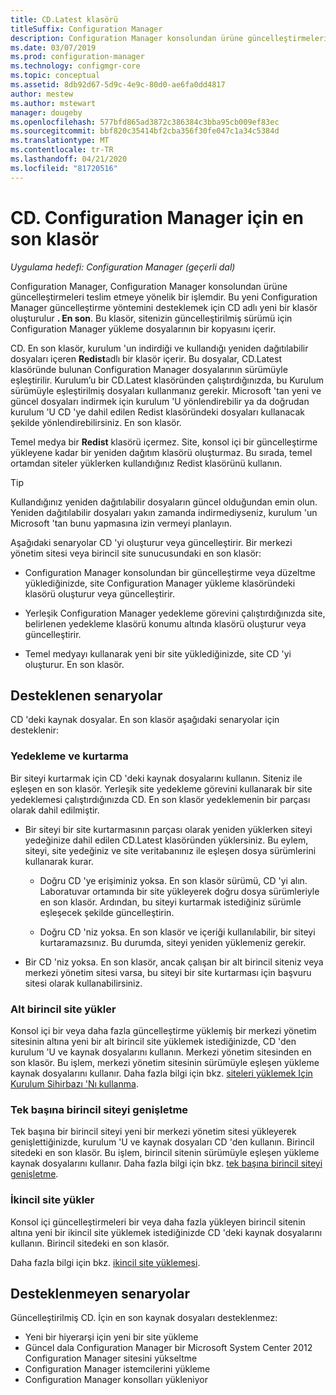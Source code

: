 ```yaml
---
title: CD.Latest klasörü
titleSuffix: Configuration Manager
description: Configuration Manager konsolundan ürüne güncelleştirmeleri teslim eden işlem hakkında bilgi edinin.
ms.date: 03/07/2019
ms.prod: configuration-manager
ms.technology: configmgr-core
ms.topic: conceptual
ms.assetid: 8db92d67-5d9c-4e9c-80d0-ae6fa0dd4817
author: mestew
ms.author: mstewart
manager: dougeby
ms.openlocfilehash: 577bfd865ad3872c386384c3bba95cb009ef83ec
ms.sourcegitcommit: bbf820c35414bf2cba356f30fe047c1a34c5384d
ms.translationtype: MT
ms.contentlocale: tr-TR
ms.lasthandoff: 04/21/2020
ms.locfileid: "81720516"
---
```

# <a name="the-cdlatest-folder-for-configuration-manager"></a>CD. Configuration Manager için en son klasör

*Uygulama hedefi: Configuration Manager (geçerli dal)*

Configuration Manager, Configuration Manager konsolundan ürüne güncelleştirmeleri teslim etmeye yönelik bir işlemdir. Bu yeni Configuration Manager güncelleştirme yöntemini desteklemek için CD adlı yeni bir klasör oluşturulur **. En son**. Bu klasör, sitenizin güncelleştirilmiş sürümü için Configuration Manager yükleme dosyalarının bir kopyasını içerir.  

CD. En son klasör, kurulum 'un indirdiği ve kullandığı yeniden dağıtılabilir dosyaları içeren **Redist**adlı bir klasör içerir. Bu dosyalar, CD.Latest klasöründe bulunan Configuration Manager dosyalarının sürümüyle eşleştirilir. Kurulum’u bir CD.Latest klasöründen çalıştırdığınızda, bu Kurulum sürümüyle eşleştirilmiş dosyaları kullanmanız gerekir. Microsoft 'tan yeni ve güncel dosyaları indirmek için kurulum 'U yönlendirebilir ya da doğrudan kurulum 'U CD 'ye dahil edilen Redist klasöründeki dosyaları kullanacak şekilde yönlendirebilirsiniz. En son klasör.

Temel medya bir **Redist** klasörü içermez. Site, konsol içi bir güncelleştirme yükleyene kadar bir yeniden dağıtım klasörü oluşturmaz. Bu sırada, temel ortamdan siteler yüklerken kullandığınız Redist klasörünü kullanın.  

> [!TIP]  
> Kullandığınız yeniden dağıtılabilir dosyaların güncel olduğundan emin olun. Yeniden dağıtılabilir dosyaları yakın zamanda indirmediyseniz, kurulum 'un Microsoft 'tan bunu yapmasına izin vermeyi planlayın.   

Aşağıdaki senaryolar CD 'yi oluşturur veya güncelleştirir. Bir merkezi yönetim sitesi veya birincil site sunucusundaki en son klasör:  

- Configuration Manager konsolundan bir güncelleştirme veya düzeltme yüklediğinizde, site Configuration Manager yükleme klasöründeki klasörü oluşturur veya güncelleştirir.  

- Yerleşik Configuration Manager yedekleme görevini çalıştırdığınızda site, belirlenen yedekleme klasörü konumu altında klasörü oluşturur veya güncelleştirir.  

- Temel medyayı kullanarak yeni bir site yüklediğinizde, site CD 'yi oluşturur. En son klasör.


## <a name="supported-scenarios"></a>Desteklenen senaryolar

CD 'deki kaynak dosyalar. En son klasör aşağıdaki senaryolar için desteklenir:  

### <a name="backup-and-recovery"></a>Yedekleme ve kurtarma
Bir siteyi kurtarmak için CD 'deki kaynak dosyalarını kullanın. Siteniz ile eşleşen en son klasör. Yerleşik site yedekleme görevini kullanarak bir site yedeklemesi çalıştırdığınızda CD. En son klasör yedeklemenin bir parçası olarak dahil edilmiştir.

- Bir siteyi bir site kurtarmasının parçası olarak yeniden yüklerken siteyi yedeğinize dahil edilen CD.Latest klasöründen yüklersiniz. Bu eylem, siteyi, site yedeğiniz ve site veritabanınız ile eşleşen dosya sürümlerini kullanarak kurar.  

    - Doğru CD 'ye erişiminiz yoksa. En son klasör sürümü, CD 'yi alın. Laboratuvar ortamında bir site yükleyerek doğru dosya sürümleriyle en son klasör. Ardından, bu siteyi kurtarmak istediğiniz sürümle eşleşecek şekilde güncelleştirin.  

    - Doğru CD 'niz yoksa. En son klasör ve içeriği kullanılabilir, bir siteyi kurtaramazsınız. Bu durumda, siteyi yeniden yüklemeniz gerekir.  

- Bir CD 'niz yoksa. En son klasör, ancak çalışan bir alt birincil siteniz veya merkezi yönetim sitesi varsa, bu siteyi bir site kurtarması için başvuru sitesi olarak kullanabilirsiniz.  

### <a name="install-a-child-primary-site"></a>Alt birincil site yükler
Konsol içi bir veya daha fazla güncelleştirme yüklemiş bir merkezi yönetim sitesinin altına yeni bir alt birincil site yüklemek istediğinizde, CD 'den kurulum 'U ve kaynak dosyalarını kullanın. Merkezi yönetim sitesinden en son klasör. Bu işlem, merkezi yönetim sitesinin sürümüyle eşleşen yükleme kaynak dosyalarını kullanır. Daha fazla bilgi için bkz. [siteleri yüklemek Için Kurulum Sihirbazı 'Nı kullanma](../deploy/install/use-the-setup-wizard-to-install-sites.md).  

### <a name="expand-a-stand-alone-primary-site"></a>Tek başına birincil siteyi genişletme
Tek başına bir birincil siteyi yeni bir merkezi yönetim sitesi yükleyerek genişlettiğinizde, kurulum 'U ve kaynak dosyaları CD 'den kullanın. Birincil sitedeki en son klasör. Bu işlem, birincil sitenin sürümüyle eşleşen yükleme kaynak dosyalarını kullanır. Daha fazla bilgi için bkz. [tek başına birincil siteyi genişletme](../deploy/install/use-the-setup-wizard-to-install-sites.md#bkmk_expand).

### <a name="install-a-secondary-site"></a>İkincil site yükler
<!-- SCCMDocs-pr issue #3164 -->
Konsol içi güncelleştirmeleri bir veya daha fazla yükleyen birincil sitenin altına yeni bir ikincil site yüklemek istediğinizde CD 'deki kaynak dosyalarını kullanın. Birincil sitedeki en son klasör. 

Daha fazla bilgi için bkz. [ikincil site yüklemesi](../deploy/install/use-the-setup-wizard-to-install-sites.md#bkmk_secondary). 


## <a name="unsupported-scenarios"></a>Desteklenmeyen senaryolar

Güncelleştirilmiş CD. İçin en son kaynak dosyaları desteklenmez:  

- Yeni bir hiyerarşi için yeni bir site yükleme  
- Güncel dala Configuration Manager bir Microsoft System Center 2012 Configuration Manager sitesini yükseltme
- Configuration Manager istemcilerini yükleme
- Configuration Manager konsolları yükleniyor
